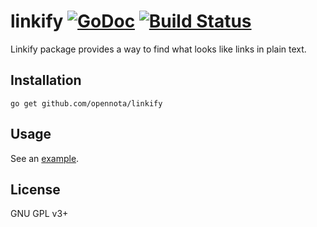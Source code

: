 linkify [![GoDoc](http://godoc.org/github.com/opennota/linkify?status.svg)](http://godoc.org/github.com/opennota/linkify) [![Build Status](https://travis-ci.org/opennota/linkify.png?branch=master)](https://travis-ci.org/opennota/linkify)
=======

Linkify package provides a way to find what looks like links in plain text.

## Installation

    go get github.com/opennota/linkify

## Usage

See an [example](https://github.com/opennota/linkify/raw/master/linkify_example_test.go).

## License

GNU GPL v3+
